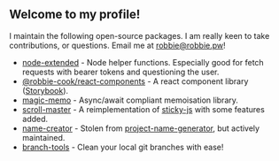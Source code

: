## Welcome to my profile!

I maintain the following open-source packages. I am really keen to take contributions,
or questions. Email me at robbie@robbie.pw!

- [node-extended](https://www.npmjs.com/package/node-extended) - Node helper functions. Especially good for fetch requests with bearer tokens and questioning the user.
- [@robbie-cook/react-components](https://www.npmjs.com/package/@robbie-cook/react-components) - A react component library ([Storybook](https://reactcomponents.robbie.pw)).
- [magic-memo](https://www.npmjs.com/package/magic-memo) - Async/await compliant memoisation library.
- [scroll-master](https://www.npmjs.com/package/scroll-master) - A reimplementation of [sticky-js](https://rgalus.github.io/sticky-js/) with some features added.
- [name-creator](https://www.npmjs.com/package/name-creator) - Stolen from  [project-name-generator](https://github.com/aceakash/project-name-generator), but actively maintained.
- [branch-tools](https://www.npmjs.com/package/branch-tools) - Clean your local git branches with ease!
